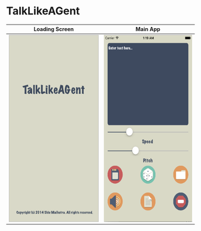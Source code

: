 # TalkLikeAGent

Loading Screen             |  Main App
:-------------------------:|:-------------------------:
<img src="https://github.com/shivmalhotra/talklikeagent/blob/master/loadingscreen.png" width="275" height="500" /> | <img src="https://github.com/shivmalhotra/talklikeagent/blob/master/app.png" width="275" height="500" />
